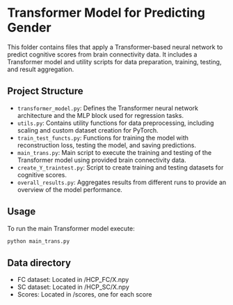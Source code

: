 # Transformer Model for Predicting Gender

This folder contains files that apply a Transformer-based neural network to predict cognitive scores from brain connectivity data. It includes a Transformer model and utility scripts for data preparation, training, testing, and result aggregation.

## Project Structure

- `transformer_model.py`: Defines the Transformer neural network architecture and the MLP block used for regression tasks.
- `utils.py`: Contains utility functions for data preprocessing, including scaling and custom dataset creation for PyTorch.
- `train_test_functs.py`: Functions for training the model with reconstruction loss, testing the model, and saving predictions.
- `main_trans.py`: Main script to execute the training and testing of the Transformer model using provided brain connectivity data.
- `create_Y_traintest.py`: Script to create training and testing datasets for cognitive scores.
- `overall_results.py`: Aggregates results from different runs to provide an overview of the model performance.

## Usage

To run the main Transformer model execute:

```bash
python main_trans.py
```

## Data directory
- FC dataset: Located in /HCP_FC/X.npy
- SC dataset: Located in /HCP_SC/X.npy
- Scores: Located in /scores, one for each score